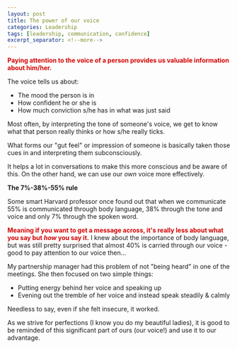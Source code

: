 ```yaml
---
layout: post
title: The power of our voice
categories: Leadership
tags: [leadership, communication, confidence]
excerpt_separator: <!--more-->
---
```


<span style="color:#d40202; font-weight: bold">Paying attention to the voice of a person provides us valuable information about him/her.</span>

The voice tells us about:

<ul>
<li>The mood the person is in</li>
<li>How confident he or she is </li>
<li>How much conviction s/he has in what was just said</li>
</ul>

Most often, by interpreting the tone of someone's voice, we get to know what that person really thinks or how s/he really ticks.<!--more--> 

What forms our "gut feel" or impression of someone is basically taken those cues in and interpreting them subconsciously.

It helps a lot in conversations to make this more conscious and be aware of this. On the other hand, we can use our <em>own</em> voice more effectively.


<span style="font-weight: bold">The 7%-38%-55% rule</span>

Some smart Harvard professor once found out that when we communicate 55% is communicated through body language, 38% through the tone and voice and only 7% through the spoken word.

<span style="color:#d40202; font-weight: bold">Meaning if you want to get a message across, it's really less about what you say but <em>how</em> you say it.</span> I knew about the importance of body language, but was still pretty surprised that almost 40% is carried through our voice - good to pay attention to our voice then...

My partnership manager had this problem of not "being heard" in one of the meetings. She then focused on two simple things:
<ul>
<li>Putting energy behind her voice and speaking up</li>
<li>Evening out the tremble of her voice and instead speak steadily & calmly</li>
</ul>

Needless to say, even if she felt insecure, it worked.

As we strive for perfections (I know you do my beautiful ladies), it is good to be reminded of this significant part of ours (our voice!) and use it to our advantage.
